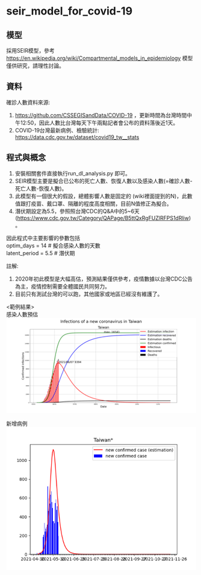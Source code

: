 # seir_model_for_covid-19

## 模型
採用SEIR模型，參考 https://en.wikipedia.org/wiki/Compartmental_models_in_epidemiology  模型僅供研究，請理性討論。


## 資料
確診人數資料來源: 
1. https://github.com/CSSEGISandData/COVID-19 ，更新時間為台灣時間中午12:50，因此人數比台灣每天下午兩點記者會公布的資料落後近1天。  
2. COVID-19台灣最新病例、檢驗統計: https://data.cdc.gov.tw/dataset/covid19_tw__stats
  
  
## 程式與概念 
1. 安裝相關套件直接執行run_dl_analysis.py 即可。  
2. SEIR模型主要是擬合已公布的死亡人數、恢復人數以及感染人數(=確診人數-死亡人數-恢復人數)。   
3. 此模型有一個很大的假設，總體影響人數是固定的 (wiki裡面提到的N)，此數值跟打疫苗、戴口罩、隔離的程度高度相關，目前N值修正為擬合。   
4. 潛伏期設定為5.5，參照照台灣CDC的Q&A中的5~6天 (https://www.cdc.gov.tw/Category/QAPage/B5ttQxRgFUZlRFPS1dRliw)。   

因此程式中主要影響的參數包括  
optim_days = 14   # 擬合感染人數的天數  
latent_period = 5.5   # 潛伏期  

註解:  
1. 2020年初此模型是大幅高估，預測結果僅供參考，疫情數據以台灣CDC公告為主，疫情控制需要全體國民共同努力。   
2. 目前只有測試台灣的可以跑，其他國家或地區已經沒有維護了。 
 
 
  

<範例結果>   
感染人數預估  
![image](https://github.com/andrewwang7/seir_model_for_covid-19/blob/master/~result/Taiwan_estimation.png)

新增病例     
![image](https://github.com/andrewwang7/seir_model_for_covid-19/blob/master/~result/Taiwan.png)

